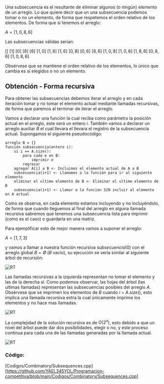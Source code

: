 Una subsecuencia es el resultante de eliminar algunos (o ningún) elemento de un arreglo.
Lo que quiere decir que un una subsecuencia podemos tomar o no un elemento, de forma que respetemos el orden relativo de los elementos.
De forma que si tenemos el arreglo:

$A = [1,0,8,6]$

Las subsecuencias válidas serían:

$[]$
$[1]$
$[0]$
$[8]$
$[6]$
$[1,0]$
$[1,8]$
$[1,6]$
$[0,8]$
$[0,6]$
$[8,6]$
$[1,0,8]$
$[1,0,6]$
$[1,8,6]$
$[0,8,6]$
$[1,0,8,6]$

Obsérvese que se mantiene el orden relativo de los elementos, lo único que cambia es si elegidos o no un elemento.
## Obtención - Forma recursiva
Para obtener las subsecuencias debemos iterar el arreglo y en cada iteración tomar y no tomar el elemento actual mediante llamadas recursivas, de forma que paremos al terminar de iterar el arreglo. 

Vamos a declarar una función la cual reciba como parámetro la posición actual en el arreglo, este será un entero $i$. También vamos a declarar un arreglo auxiliar $B$ el cual llevara el llevara el registro de la subsecuencia actual. Supongamos el siguiente pseudocódigo:

```
arreglo B = {}
función subsecuencia(entero i):
	si i == A.size():
		para cada e en B:
			imprimir e
		regresar
	agregar A[i] a B <- Incluimos el elemento actual de A a B
	subsecuencia(i+1) <- Llamamos a la función para ir al siguiente elemento
	eliminar el ultimo elemento de B <- Eliminar el ultimo elemento de B
	subsecuencia(i+1) <- Llamar a la funcion SIN incluir al elemento en A actual
```

Como se observa, en cada elemento estamos incluyendo y no incluyéndolo, de forma que cuando lleguemos al final del arreglo en alguna llamada recursiva sabremos que tenemos una subsecuencia lista para imprimir (como es el caso) o guardarla en una matriz.

Para ejemplificar esto de mejor manera vamos a suponer el arreglo:

$A = [1,7,3]$

y vamos a llamar a nuestra función recursiva $subsecuencia(0)$ con el arreglo global $B = Ø$ ($B$ vacío),
su ejecución se vería similar al siguiente árbol de recursión:

![RT](https://github.com/YAEL345YOL/Programacion-competitiva/assets/50465405/50c89946-f6fe-47f4-851f-81a1efb12cde)

Las llamadas recursivas a la izquierda representan no tomar el elemento y las de la derecha sí.
Como podemos observar, las hojas del árbol (las ultimas llamadas) representan las subsecuencias posibles del arreglo $A$.
Obsérvese que se imprimen los elementos de $B$ cuando $i$ = $A.size()$, esto implica una llamada recursiva extra la cual únicamente imprime los elementos y no hace mas llamadas.

![RT](https://github.com/YAEL345YOL/Programacion-competitiva/assets/50465405/12cc9112-a0fd-47ba-8372-bcd171e66e8d)

La complejidad de la solución recursiva es de $O(2^n)$, esto debido a que un nivel del árbol puede dar dos posibilidades, elegir o no, y este proceso continua para cada una de las llamadas generadas por la llamada actual.

![RT](https://github.com/YAEL345YOL/Programacion-competitiva/assets/50465405/b5e70565-bf76-4cab-b009-734e45a8e22b)
### Código:

[Codigos/Combinatory/Subsequences.cpp][https://github.com/YAEL345YOL/Programacion-competitiva/blob/main/Codigos/Combinatory/Subsequences.cpp]
